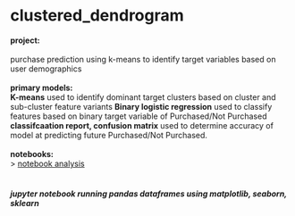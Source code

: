 # clustered_dendrogram

<b>project:</b><br><br>
purchase prediction using k-means to identify target variables based on user demographics 
<br><br>
<b>primary models:</b><br>
<b>K-means</b> used to identify dominant target clusters based on cluster and sub-cluster feature variants
<b>Binary logistic regression</b> used to classify features based on binary target variable of Purchased/Not Purchased 
<b>classifcaation report, confusion matrix</b> used to determine accuracy of model at predicting future Purchased/Not Purchased.
<br><br>
<b>notebooks:</b><br>>
<a href="https://github.com/cspence001/clustered_dendrogram/blob/main/notebooks/purchase_models.ipynb">notebook analysis</a>
<br><br>
<h5>jupyter notebook running pandas dataframes using matplotlib, seaborn, sklearn</h5>
